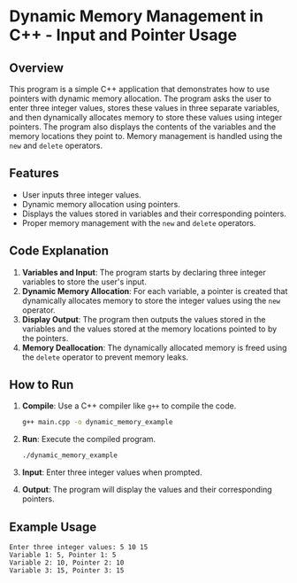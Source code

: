 # Dynamic Memory Management in C++ - Input and Pointer Usage

## Overview
This program is a simple C++ application that demonstrates how to use pointers with dynamic memory allocation. The program asks the user to enter three integer values, stores these values in three separate variables, and then dynamically allocates memory to store these values using integer pointers. The program also displays the contents of the variables and the memory locations they point to. Memory management is handled using the `new` and `delete` operators.

## Features
- User inputs three integer values.
- Dynamic memory allocation using pointers.
- Displays the values stored in variables and their corresponding pointers.
- Proper memory management with the `new` and `delete` operators.

## Code Explanation
1. **Variables and Input**: The program starts by declaring three integer variables to store the user's input.
2. **Dynamic Memory Allocation**: For each variable, a pointer is created that dynamically allocates memory to store the integer values using the `new` operator.
3. **Display Output**: The program then outputs the values stored in the variables and the values stored at the memory locations pointed to by the pointers.
4. **Memory Deallocation**: The dynamically allocated memory is freed using the `delete` operator to prevent memory leaks.

## How to Run
1. **Compile**: Use a C++ compiler like `g++` to compile the code.
    ```bash
    g++ main.cpp -o dynamic_memory_example
    ```
2. **Run**: Execute the compiled program.
    ```bash
    ./dynamic_memory_example
    ```

3. **Input**: Enter three integer values when prompted.
4. **Output**: The program will display the values and their corresponding pointers.

## Example Usage
```plaintext
Enter three integer values: 5 10 15
Variable 1: 5, Pointer 1: 5
Variable 2: 10, Pointer 2: 10
Variable 3: 15, Pointer 3: 15
